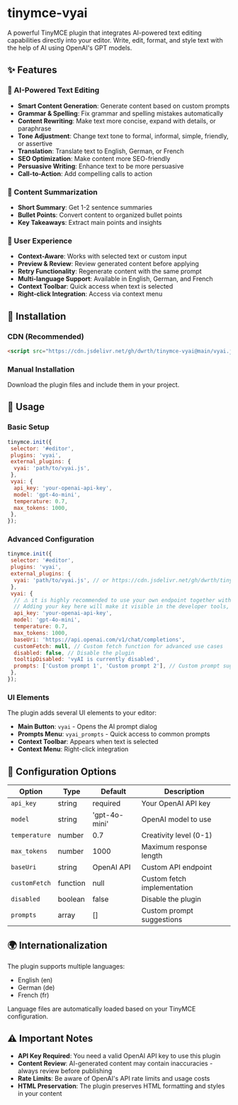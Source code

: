 # tinymce-vyai

A powerful TinyMCE plugin that integrates AI-powered text editing capabilities directly into your editor. Write, edit, format, and style text with the help of AI using OpenAI's GPT models.

## ✨ Features

### 🤖 AI-Powered Text Editing

- **Smart Content Generation**: Generate content based on custom prompts
- **Grammar & Spelling**: Fix grammar and spelling mistakes automatically
- **Content Rewriting**: Make text more concise, expand with details, or paraphrase
- **Tone Adjustment**: Change text tone to formal, informal, simple, friendly, or assertive
- **Translation**: Translate text to English, German, or French
- **SEO Optimization**: Make content more SEO-friendly
- **Persuasive Writing**: Enhance text to be more persuasive
- **Call-to-Action**: Add compelling calls to action

### 📝 Content Summarization

- **Short Summary**: Get 1-2 sentence summaries
- **Bullet Points**: Convert content to organized bullet points
- **Key Takeaways**: Extract main points and insights

### 🎯 User Experience

- **Context-Aware**: Works with selected text or custom input
- **Preview & Review**: Review generated content before applying
- **Retry Functionality**: Regenerate content with the same prompt
- **Multi-language Support**: Available in English, German, and French
- **Context Toolbar**: Quick access when text is selected
- **Right-click Integration**: Access via context menu

## 🚀 Installation

### CDN (Recommended)

```html
<script src="https://cdn.jsdelivr.net/gh/dwrth/tinymce-vyai@main/vyai.js"></script>
```

### Manual Installation

Download the plugin files and include them in your project.

## 📖 Usage

### Basic Setup

```javascript
tinymce.init({
 selector: '#editor',
 plugins: 'vyai',
 external_plugins: {
  vyai: 'path/to/vyai.js',
 },
 vyai: {
  api_key: 'your-openai-api-key',
  model: 'gpt-4o-mini',
  temperature: 0.7,
  max_tokens: 1000,
 },
});
```

### Advanced Configuration

```javascript
tinymce.init({
 selector: '#editor',
 plugins: 'vyai',
 external_plugins: {
  vyai: 'path/to/vyai.js', // or https://cdn.jsdelivr.net/gh/dwrth/tinymce-vyai@main/vyai.js
 },
 vyai: {
  // ⚠️ it is highly recommended to use your own endpoint together with customFetch
  // Adding your key here will make it visible in the developer tools, even if you get it from an environment variable!
  api_key: 'your-openai-api-key',
  model: 'gpt-4o-mini',
  temperature: 0.7,
  max_tokens: 1000,
  baseUri: 'https://api.openai.com/v1/chat/completions',
  customFetch: null, // Custom fetch function for advanced use cases
  disabled: false, // Disable the plugin
  tooltipDisabled: 'vyAI is currently disabled',
  prompts: ['Custom prompt 1', 'Custom prompt 2'], // Custom prompt suggestions
 },
});
```

### UI Elements

The plugin adds several UI elements to your editor:

- **Main Button**: `vyai` - Opens the AI prompt dialog
- **Prompts Menu**: `vyai_prompts` - Quick access to common prompts
- **Context Toolbar**: Appears when text is selected
- **Context Menu**: Right-click integration

## 🔧 Configuration Options

| Option        | Type     | Default       | Description                 |
| ------------- | -------- | ------------- | --------------------------- |
| `api_key`     | string   | required      | Your OpenAI API key         |
| `model`       | string   | 'gpt-4o-mini' | OpenAI model to use         |
| `temperature` | number   | 0.7           | Creativity level (0-1)      |
| `max_tokens`  | number   | 1000          | Maximum response length     |
| `baseUri`     | string   | OpenAI API    | Custom API endpoint         |
| `customFetch` | function | null          | Custom fetch implementation |
| `disabled`    | boolean  | false         | Disable the plugin          |
| `prompts`     | array    | []            | Custom prompt suggestions   |

## 🌍 Internationalization

The plugin supports multiple languages:

- English (en)
- German (de)
- French (fr)

Language files are automatically loaded based on your TinyMCE configuration.

## ⚠️ Important Notes

- **API Key Required**: You need a valid OpenAI API key to use this plugin
- **Content Review**: AI-generated content may contain inaccuracies - always review before publishing
- **Rate Limits**: Be aware of OpenAI's API rate limits and usage costs
- **HTML Preservation**: The plugin preserves HTML formatting and styles in your content
